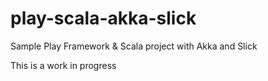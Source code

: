 # play-scala-akka-slick
Sample Play Framework &amp; Scala project with Akka and Slick

This is a work in progress